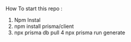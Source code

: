 How To start this repo :
1. Npm Instal
2. npm install prisma/client
3. npx prisma db pull
4 npx prisma run generate
